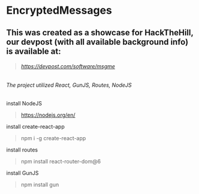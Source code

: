 # EncryptedMessages
## This was created as a showcase for HackTheHill, our devpost (with all available background info) is available at: 
> ###### https://devpost.com/software/msgme

###### The project utilized React, GunJS, Routes, NodeJS

install NodeJS
> https://nodejs.org/en/

install create-react-app
> npm i -g create-react-app

install routes
> npm install react-router-dom@6

install GunJS
> npm install gun

